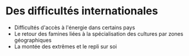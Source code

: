 # Des difficultés internationales

- Difficultés d'accès à l'énergie dans certains pays
- Le retour des famines liées à la spécialisation des cultures par zones géographiques
- La montée des extrêmes et le repli sur soi

